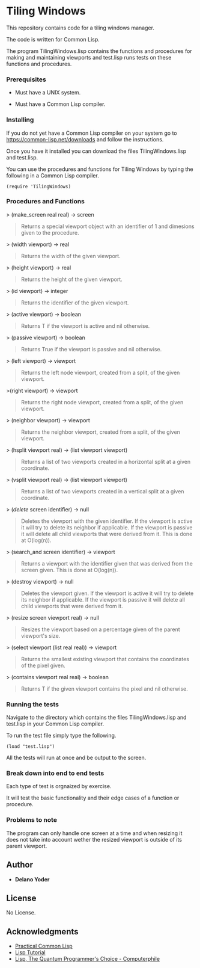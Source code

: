 # Tiling Windows

This repository contains code for a tiling windows manager.

The code is written for Common Lisp.

The program TilingWindows.lisp contains the functions and procedures for making and maintaining viewports and test.lisp runs tests on these functions and procedures.

### Prerequisites

* Must have a UNIX system.

* Must have a Common Lisp compiler.

### Installing

If you do not yet have a Common Lisp compiler on your system go to https://common-lisp.net/downloads and follow the instructions.

Once you have it installed you can download the files TilingWindows.lisp and test.lisp.

You can use the procedures and functions for Tiling Windows by typing the following in a Common Lisp compiler.

```
(require 'TilingWindows)
```

### Procedures and Functions

\> (make_screen real real) -> screen

> Returns a special viewport object with an identifier of 1 and dimesions given to the procedure.

\> (width viewport) -> real

> Returns the width of the given viewport.

\> (height viewport) -> real

> Returns the height of the given viewport.

\> (id viewport) -> integer

> Returns the identifier of the given viewport.

\> (active viewport) -> boolean

> Returns T if the viewport is active and nil otherwise.

\> (passive viewport) -> boolean

> Returns True if the viewport is passive and nil otherwise.

\> (left viewport) -> viewport

> Returns the left node viewport, created from a split, of the given viewport.

\>(right viewport) -> viewport

> Returns the right node viewport, created from a split, of the given viewport.

\> (neighbor viewport) -> viewport

> Returns the neighbor viewport, created from a split, of the given viewport.

\> (hsplit viewport real) -> (list viewport viewport)

> Returns a list of two viewports created in a horizontal split at a given coordinate.

\> (vsplit viewport real) -> (list viewport viewport)

> Returns a list of two viewports created in a vertical split at a given coordinate.

\> (_delete_ screen identifier) -> null

> Deletes the viewport with the given identifier. If the viewport is active it will try to delete its neighbor if applicable. If the viewport is passive it will delete all child viewports that were derived from it. This is done at O(log(n)).

\> (search_and screen identifier) -> viewport

> Returns a viewport with the identifier given that was derived from the screen given. This is done at O(log(n)).

\> (destroy viewport) -> null

> Deletes the viewport given. If the viewport is active it will try to delete its neighbor if applicable. If the viewport is passive it will delete all child viewports that were derived from it.

\> (resize screen viewport real) -> null

> Resizes the viewport based on a percentage given of the parent viewport's size.

\> (select viewport (list real real)) -> viewport

> Returns the smallest existing viewport that contains the coordinates of the pixel given.

\> (contains viewport real real) -> boolean

> Returns T if the given viewport contains the pixel and nil otherwise.

### Running the tests

Navigate to the directory which contains the files TilingWindows.lisp and test.lisp in your Common Lisp compiler.

To run the test file simply type the following.

```
(load "test.lisp")
```

All the tests will run at once and be output to the screen.

### Break down into end to end tests

Each type of test is orgnaized by exercise.

It will test the basic functionality and their edge cases of a function or procedure.

### Problems to note

The program can only handle one screen at a time and when resizing it does not take into account wether the resized viewport is outside of its parent viewport.

## Author

* **Delano Yoder** 

## License

No License.

## Acknowledgments

* [Practical Common Lisp](http://gigamonkeys.com/book/)
* [Lisp Tutorial](https://www.youtube.com/watch?v=ymSq4wHrqyU&t=1507s&ab_channel=DerekBanas)
* [Lisp, The Quantum Programmer's Choice - Computerphile](https://www.youtube.com/watch?v=svmPz5oxMlI&ab_channel=Computerphile)
